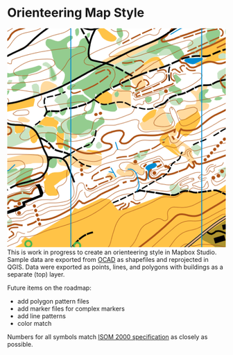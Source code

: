 Orienteering Map Style
===========================
![](.thumb.png)
This is work in progress to create an orienteering style in Mapbox Studio. Sample data are exported from [OCAD](http://ocad.com/en/) as shapefiles and reprojected in QGIS. Data were exported as points, lines, and polygons with buildings as a separate (top) layer.

Future items on the roadmap:
- add polygon pattern files
- add marker files for complex markers
- add line patterns
- color match

Numbers for all symbols match [ISOM 2000 specification](http://orienteering.org/wp-content/uploads/2010/12/International-Specification-for-Orienteering-Maps-2000_2.pdf) as closely as possible.
